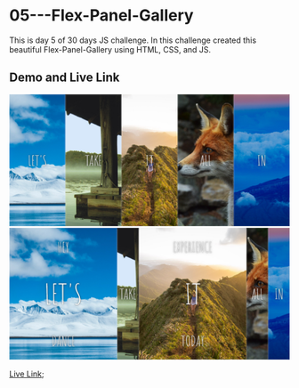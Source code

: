 # 05---Flex-Panel-Gallery

This is day 5 of 30 days JS challenge. In this challenge created this beautiful Flex-Panel-Gallery using HTML, CSS, and JS. 

## Demo and Live Link

![ss1](screenshots/screencapture-1.png)
![ss2](screenshots/screencapture-2.png)

[Live Link]();




